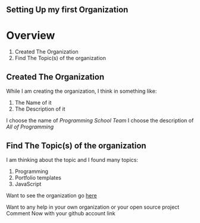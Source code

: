 ## Setting Up my first Organization

# Overview
1. Created The Organization
2. Find The Topic(s) of the organization

## Created The Organization
While I am creating the organization, I think in something like:
1. The Name of it
2. The Description of it

I choose the name of *Programming School Team*
I choose the description of *All of Programming*

## Find The Topic(s) of the organization
I am thinking about the topic and I found many topics:
1. Programming
2. Portfolio templates
3. JavaScript

Want to see the organization go [here](https://github.com/Programming-School-Pro)


Want to any help in your own organization or your open source project Comment Now with your github account link



